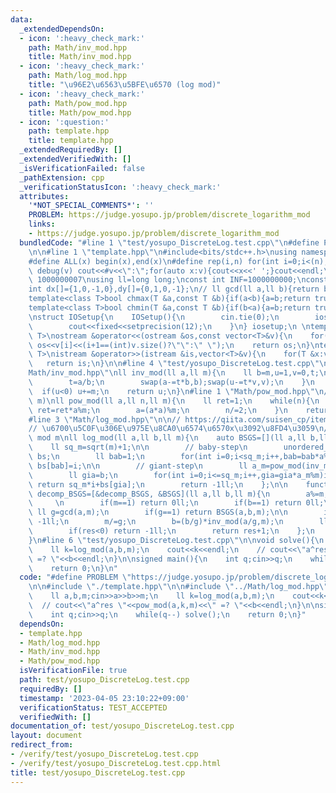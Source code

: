 ```yaml
---
data:
  _extendedDependsOn:
  - icon: ':heavy_check_mark:'
    path: Math/inv_mod.hpp
    title: Math/inv_mod.hpp
  - icon: ':heavy_check_mark:'
    path: Math/log_mod.hpp
    title: "\u96E2\u6563\u5BFE\u6570 (log mod)"
  - icon: ':heavy_check_mark:'
    path: Math/pow_mod.hpp
    title: Math/pow_mod.hpp
  - icon: ':question:'
    path: template.hpp
    title: template.hpp
  _extendedRequiredBy: []
  _extendedVerifiedWith: []
  _isVerificationFailed: false
  _pathExtension: cpp
  _verificationStatusIcon: ':heavy_check_mark:'
  attributes:
    '*NOT_SPECIAL_COMMENTS*': ''
    PROBLEM: https://judge.yosupo.jp/problem/discrete_logarithm_mod
    links:
    - https://judge.yosupo.jp/problem/discrete_logarithm_mod
  bundledCode: "#line 1 \"test/yosupo_DiscreteLog.test.cpp\"\n#define PROBLEM \"https://judge.yosupo.jp/problem/discrete_logarithm_mod\"\
    \n\n#line 1 \"template.hpp\"\n#include<bits/stdc++.h>\nusing namespace std;\n\
    #define ALL(x) begin(x),end(x)\n#define rep(i,n) for(int i=0;i<(n);i++)\n#define\
    \ debug(v) cout<<#v<<\":\";for(auto x:v){cout<<x<<' ';}cout<<endl;\n#define mod\
    \ 1000000007\nusing ll=long long;\nconst int INF=1000000000;\nconst ll LINF=1001002003004005006ll;\n\
    int dx[]={1,0,-1,0},dy[]={0,1,0,-1};\n// ll gcd(ll a,ll b){return b?gcd(b,a%b):a;}\n\
    template<class T>bool chmax(T &a,const T &b){if(a<b){a=b;return true;}return false;}\n\
    template<class T>bool chmin(T &a,const T &b){if(b<a){a=b;return true;}return false;}\n\
    \nstruct IOSetup{\n    IOSetup(){\n        cin.tie(0);\n        ios::sync_with_stdio(0);\n\
    \        cout<<fixed<<setprecision(12);\n    }\n} iosetup;\n \ntemplate<typename\
    \ T>\nostream &operator<<(ostream &os,const vector<T>&v){\n    for(int i=0;i<(int)v.size();i++)\
    \ os<<v[i]<<(i+1==(int)v.size()?\"\":\" \");\n    return os;\n}\ntemplate<typename\
    \ T>\nistream &operator>>(istream &is,vector<T>&v){\n    for(T &x:v)is>>x;\n \
    \   return is;\n}\n\n#line 4 \"test/yosupo_DiscreteLog.test.cpp\"\n\n#line 1 \"\
    Math/inv_mod.hpp\"\nll inv_mod(ll a,ll m){\n    ll b=m,u=1,v=0,t;\n    while(b){\n\
    \        t=a/b;\n        swap(a-=t*b,b);swap(u-=t*v,v);\n    }\n    u%=m;\n  \
    \  if(u<0) u+=m;\n    return u;\n}\n#line 1 \"Math/pow_mod.hpp\"\n// a^n (mod\
    \ m)\nll pow_mod(ll a,ll n,ll m){\n    ll ret=1;\n    while(n){\n        if(n&1)\
    \ ret=ret*a%m;\n        a=(a*a)%m;\n        n/=2;\n    }\n    return ret;\n}\n\
    #line 3 \"Math/log_mod.hpp\"\n\n// https://qiita.com/suisen_cp/items/d597c8ec576ae32ee2d7\n\
    // \u6700\u5C0F\u306E\u975E\u8CA0\u6574\u6570x\u3092\u8FD4\u3059\n// a ^ x = b\
    \ mod m\nll log_mod(ll a,ll b,ll m){\n    auto BSGS=[](ll a,ll b,ll m){\n    \
    \    ll sq_m=sqrt(m)+1;\n\n        // baby-step\n        unordered_map<ll,ll>\
    \ bs;\n        ll bab=1;\n        for(int i=0;i<sq_m;i++,bab=bab*a%m)if(!bs.count(bab))\
    \ bs[bab]=i;\n\n        // giant-step\n        ll a_m=pow_mod(inv_mod(a,m),sq_m,m);\n\
    \        ll gia=b;\n        for(int i=0;i<=sq_m;i++,gia=gia*a_m%m)if(bs.count(gia))\
    \ return sq_m*i+bs[gia];\n        return -1ll;\n    };\n\n    function<ll(ll,ll,ll)>\
    \ decomp_BSGS=[&decomp_BSGS, &BSGS](ll a,ll b,ll m){\n        a%=m,b%=m;\n   \
    \     \n        if(m==1) return 0ll;\n        if(b==1) return 0ll;\n\n       \
    \ ll g=gcd(a,m);\n        if(g==1) return BSGS(a,b,m);\n\n        if(b%g) return\
    \ -1ll;\n        m/=g;\n        b=(b/g)*inv_mod(a/g,m);\n        ll res=decomp_BSGS(a,b,m);\n\
    \        if(res<0) return -1ll;\n        return res+1;\n    };\n    return decomp_BSGS(a,b,m);\n\
    }\n#line 6 \"test/yosupo_DiscreteLog.test.cpp\"\n\nvoid solve(){\n    ll a,b,m;cin>>a>>b>>m;\n\
    \    ll k=log_mod(a,b,m);\n    cout<<k<<endl;\n    // cout<<\"a^res \"<<pow_mod(a,k,m)<<\"\
    \ =? \"<<b<<endl;\n}\n\nsigned main(){\n    int q;cin>>q;\n    while(q--) solve();\n\
    \    return 0;\n}\n"
  code: "#define PROBLEM \"https://judge.yosupo.jp/problem/discrete_logarithm_mod\"\
    \n\n#include \"./template.hpp\"\n\n#include \"../Math/log_mod.hpp\"\n\nvoid solve(){\n\
    \    ll a,b,m;cin>>a>>b>>m;\n    ll k=log_mod(a,b,m);\n    cout<<k<<endl;\n  \
    \  // cout<<\"a^res \"<<pow_mod(a,k,m)<<\" =? \"<<b<<endl;\n}\n\nsigned main(){\n\
    \    int q;cin>>q;\n    while(q--) solve();\n    return 0;\n}"
  dependsOn:
  - template.hpp
  - Math/log_mod.hpp
  - Math/inv_mod.hpp
  - Math/pow_mod.hpp
  isVerificationFile: true
  path: test/yosupo_DiscreteLog.test.cpp
  requiredBy: []
  timestamp: '2023-04-05 23:10:22+09:00'
  verificationStatus: TEST_ACCEPTED
  verifiedWith: []
documentation_of: test/yosupo_DiscreteLog.test.cpp
layout: document
redirect_from:
- /verify/test/yosupo_DiscreteLog.test.cpp
- /verify/test/yosupo_DiscreteLog.test.cpp.html
title: test/yosupo_DiscreteLog.test.cpp
---
```

